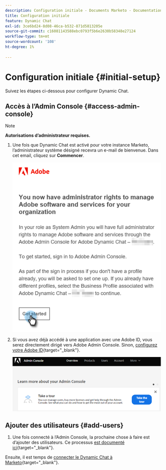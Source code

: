 ```yaml
---
description: Configuration initiale - Documents Marketo - Documentation du produit
title: Configuration initiale
feature: Dynamic Chat
exl-id: 3ce6bd24-8d08-46ca-b532-871d5813205e
source-git-commit: c16081143588ebc0793f5b6e2630b58348e27124
workflow-type: tm+mt
source-wordcount: '108'
ht-degree: 1%

---
```


# Configuration initiale {#initial-setup}

Suivez les étapes ci-dessous pour configurer Dynamic Chat.

## Accès à l’Admin Console {#access-admin-console}

>[!NOTE]
>
>**Autorisations d’administrateur requises.**

1. Une fois que Dynamic Chat est activé pour votre instance Marketo, l’administrateur système désigné recevra un e-mail de bienvenue. Dans cet email, cliquez sur **Commencer**.

   ![](assets/initial-setup-1.png)

1. Si vous avez déjà accédé à une application avec une Adobe ID, vous serez directement dirigé vers Adobe Admin Console. Sinon, [configurez votre Adobe ID](https://helpx.adobe.com/manage-account/using/create-update-adobe-id.html){target="_blank"}.

   ![](assets/initial-setup-2.png)

## Ajouter des utilisateurs {#add-users}

1. Une fois connecté à l’Admin Console, la prochaine chose à faire est d’ajouter des utilisateurs. Ce processus [est documenté ici](/help/marketo/product-docs/demand-generation/dynamic-chat/setup-and-configuration/add-or-remove-chat-users.md#add-a-chat-user){target="_blank"}.

Ensuite, il est temps de [connecter le Dynamic Chat à Marketo](/help/marketo/product-docs/demand-generation/dynamic-chat/integrations/adobe-marketo-engage.md){target="_blank"}.

